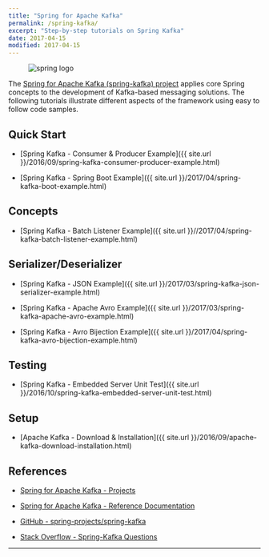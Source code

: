 ```yaml
---
title: "Spring for Apache Kafka"
permalink: /spring-kafka/
excerpt: "Step-by-step tutorials on Spring Kafka"
date: 2017-04-15
modified: 2017-04-15
---
```


<figure>
    <img src="{{ site.url }}/assets/images/logos/spring-logo.jpg" alt="spring logo" class="logo">
</figure>

The [Spring for Apache Kafka (spring-kafka) project](https://projects.spring.io/spring-kafka/) applies core Spring concepts to the development of Kafka-based messaging solutions. The following tutorials illustrate different aspects of the framework using easy to follow code samples. 

## Quick Start

* [Spring Kafka - Consumer &amp; Producer Example]({{ site.url }}/2016/09/spring-kafka-consumer-producer-example.html)

* [Spring Kafka - Spring Boot Example]({{ site.url }}/2017/04/spring-kafka-boot-example.html)

## Concepts

* [Spring Kafka - Batch Listener Example]({{ site.url }}//2017/04/spring-kafka-batch-listener-example.html)

## Serializer/Deserializer

* [Spring Kafka - JSON Example]({{ site.url }}/2017/03/spring-kafka-json-serializer-example.html)

* [Spring Kafka - Apache Avro Example]({{ site.url }}/2017/03/spring-kafka-apache-avro-example.html)

* [Spring Kafka - Avro Bijection Example]({{ site.url }}/2017/04/spring-kafka-avro-bijection-example.html)

## Testing

* [Spring Kafka - Embedded Server Unit Test]({{ site.url }}/2016/10/spring-kafka-embedded-server-unit-test.html)

## Setup

* [Apache Kafka - Download &amp; Installation]({{ site.url }}/2016/09/apache-kafka-download-installation.html)

## References

* [Spring for Apache Kafka - Projects](https://projects.spring.io/spring-kafka/)

* [Spring for Apache Kafka - Reference Documentation](http://docs.spring.io/spring-kafka/docs/current/reference/htmlsingle/)

* [GitHub - spring-projects/spring-kafka](https://github.com/spring-projects/spring-kafka)

* [Stack Overflow - Spring-Kafka Questions](http://stackoverflow.com/questions/tagged/spring-kafka)

---